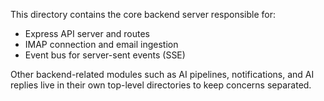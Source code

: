 This directory contains the core backend server responsible for:

- Express API server and routes
- IMAP connection and email ingestion
- Event bus for server-sent events (SSE)

Other backend-related modules such as AI pipelines, notifications, and AI replies live in their own top-level directories to keep concerns separated.


